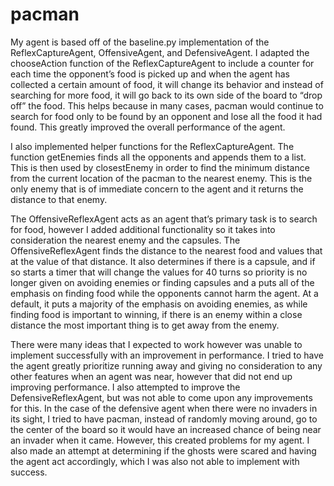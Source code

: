 # pacman

My agent is based off of the baseline.py implementation of the ReflexCaptureAgent, OffensiveAgent, and DefensiveAgent. I adapted the chooseAction function of the ReflexCaptureAgent to include a counter for each time the opponent’s food is picked up and when the agent has collected a certain amount of food, it will change its behavior and instead of searching for more food, it will go back to its own side of the board to “drop off” the food. This helps because in many cases, pacman would continue to search for food only to be found by an opponent and lose all the food it had found. This greatly improved the overall performance of the agent. 

I also implemented helper functions for the ReflexCaptureAgent. The function getEnemies finds all the opponents and appends them to a list. This is then used by closestEnemy in order to find the minimum distance from the current location of the pacman to the nearest enemy. This is the only enemy that is of immediate concern to the agent and it returns the distance to that enemy.

The OffensiveReflexAgent acts as an agent that’s primary task is to search for food, however I added additional functionality so it takes into consideration the nearest enemy and the capsules. The OffensiveReflexAgent finds the distance to the nearest food and values that at the value of that distance. It also determines if there is a capsule, and if so starts a timer that will change the values for 40 turns so priority is no longer given on avoiding enemies or finding capsules and a puts all of the emphasis on finding food while the opponents cannot harm the agent. At a default, it puts a majority of the emphasis on avoiding enemies, as while finding food is important to winning, if there is an enemy within a close distance the most important thing is to get away from the enemy.

There were many ideas that I expected to work however was unable to implement successfully with an improvement in performance. I tried to have the agent greatly prioritize running away and giving no consideration to any other features when an agent was near, however that did not end up improving performance. I also attempted to improve the DefensiveReflexAgent, but was not able to come upon any improvements for this. In the case of the defensive agent when there were no invaders in its sight, I tried to have pacman, instead of randomly moving around, go to the center of the board so it would have an increased chance of being near an invader when it came. However, this created problems for my agent. I also made an attempt at determining if the ghosts were scared and having the agent act accordingly, which I was also not able to implement with success. 
